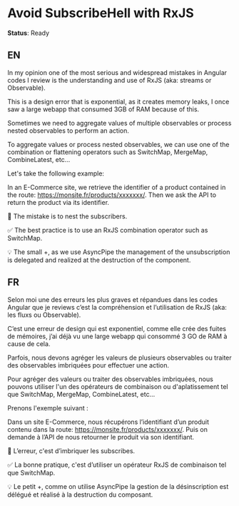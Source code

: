 # Avoid SubscribeHell with RxJS

**Status**: Ready


## EN

In my opinion one of the most serious and widespread mistakes in Angular codes I review is the understanding and use of RxJS (aka: streams or Observable).

This is a design error that is exponential, as it creates memory leaks, I once saw a large webapp that consumed 3GB of RAM because of this.

Sometimes we need to aggregate values of multiple observables or process nested observables to perform an action.

To aggregate values or process nested observables, we can use one of the combination or flattening operators such as SwitchMap, MergeMap, CombineLatest, etc...

Let's take the following example:

In an E-Commerce site, we retrieve the identifier of a product contained in the route: https://monsite.fr/products/xxxxxxx/. Then we ask the API to return the product via its identifier.

🚫 The mistake is to nest the subscribers.

✅ The best practice is to use an RxJS combination operator such as SwitchMap.

💡 The small +, as we use AsyncPipe the management of the unsubscription is delegated and realized at the destruction of the component.

## FR

Selon moi une des erreurs les plus graves et répandues dans les codes Angular que je reviews c’est la compréhension et l’utilisation de RxJS (aka: les fluxs ou Observable).

C’est une erreur de design qui est exponentiel, comme elle crée des fuites de mémoires, j’ai déjà vu une large webapp qui consommé 3 GO de RAM à cause de cela.

Parfois, nous devons agréger les valeurs de plusieurs observables ou traiter des observables imbriquées pour effectuer une action.

Pour agréger des valeurs ou traiter des observables imbriquées, nous pouvons utiliser l'un des opérateurs de combinaison ou d'aplatissement tel que SwitchMap, MergeMap, CombineLatest, etc…

Prenons l'exemple suivant :

Dans un site E-Commerce, nous récupérons l’identifiant d’un produit contenu dans la route: https://monsite.fr/products/xxxxxxx/. Puis on demande à l’API de nous retourner le produit via son identifiant.

🚫 L’erreur, c'est d’imbriquer les subscribes.

✅ La bonne pratique, c'est d’utiliser un opérateur RxJS de combinaison tel que SwitchMap.

💡 Le petit +, comme on utilise AsyncPipe la gestion de la désinscription est délégué et réalisé à la destruction du composant.
